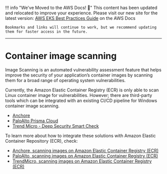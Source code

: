 
!!! info "We've Moved to the AWS Docs! 🚀"
    This content has been updated and relocated to improve your experience. 
    Please visit our new site for the latest version:
    [AWS EKS Best Practices Guide](https://docs.aws.amazon.com/eks/latest/best-practices/windows-images.html) on the AWS Docs

    Bookmarks and links will continue to work, but we recommend updating them for faster access in the future.

---

# Container image scanning

Image Scanning is an automated vulnerability assessment feature that helps improve the security of your application’s container images by scanning them for a broad range of operating system vulnerabilities.

Currently, the Amazon Elastic Container Registry (ECR) is only able to scan Linux container image for vulnerabilities. However; there are third-party tools which can be integrated with an existing CI/CD pipeline for Windows container image scanning.

* [Anchore](https://anchore.com/blog/scanning-windows-container-images/)
* [PaloAlto Prisma Cloud ](https://docs.paloaltonetworks.com/prisma/prisma-cloud/prisma-cloud-admin-compute/vulnerability_management/windows_image_scanning.html)
* [Trend Micro - Deep Security Smart Check](https://www.trendmicro.com/en_us/business/products/hybrid-cloud/smart-check-image-scanning.html)

To learn more about how to integrate these solutions with Amazon Elastic Container Repository (ECR), check:

* [Anchore, scanning images on Amazon Elastic Container Registry (ECR)](https://anchore.com/blog/scanning-images-on-amazon-elastic-container-registry/)
* [PaloAlto, scanning images on Amazon Elastic Container Registry (ECR)](https://docs.paloaltonetworks.com/prisma/prisma-cloud/prisma-cloud-admin-compute/vulnerability_management/registry_scanning0/scan_ecr.html)
* [TrendMicro, scanning images on Amazon Elastic Container Registry (ECR)](https://cloudone.trendmicro.com/docs/container-security/sc-about/)
